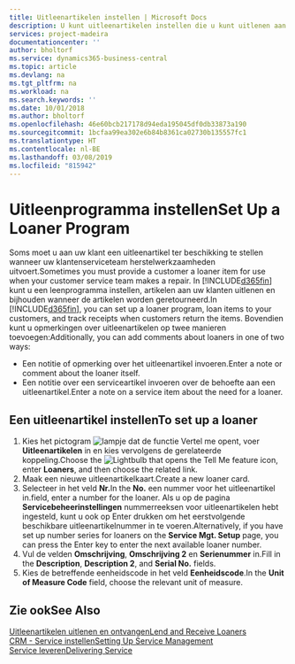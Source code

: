 ```yaml
---
title: Uitleenartikelen instellen | Microsoft Docs
description: U kunt uitleenartikelen instellen die u kunt uitlenen aan klanten ter vervanging van serviceartikelen waarvoor service wordt uitgevoerd.
services: project-madeira
documentationcenter: ''
author: bholtorf
ms.service: dynamics365-business-central
ms.topic: article
ms.devlang: na
ms.tgt_pltfrm: na
ms.workload: na
ms.search.keywords: ''
ms.date: 10/01/2018
ms.author: bholtorf
ms.openlocfilehash: 46e60bcb217178d94eda195045df0db33873a190
ms.sourcegitcommit: 1bcfaa99ea302e6b84b8361ca02730b135557fc1
ms.translationtype: HT
ms.contentlocale: nl-BE
ms.lasthandoff: 03/08/2019
ms.locfileid: "815942"
---
```

# <a name="set-up-a-loaner-program"></a><span data-ttu-id="f5ee8-103">Uitleenprogramma instellen</span><span class="sxs-lookup"><span data-stu-id="f5ee8-103">Set Up a Loaner Program</span></span>
<span data-ttu-id="f5ee8-104">Soms moet u aan uw klant een uitleenartikel ter beschikking te stellen wanneer uw klantenserviceteam herstelwerkzaamheden uitvoert.</span><span class="sxs-lookup"><span data-stu-id="f5ee8-104">Sometimes you must provide a customer a loaner item for use when your customer service team makes a repair.</span></span> <span data-ttu-id="f5ee8-105">In [!INCLUDE[d365fin](includes/d365fin_md.md)] kunt u een leenprogramma instellen, artikelen aan uw klanten uitlenen en bijhouden wanneer de artikelen worden geretourneerd.</span><span class="sxs-lookup"><span data-stu-id="f5ee8-105">In [!INCLUDE[d365fin](includes/d365fin_md.md)], you can set up a loaner program, loan items to your customers, and track receipts when customers return the items.</span></span> <span data-ttu-id="f5ee8-106">Bovendien kunt u opmerkingen over uitleenartikelen op twee manieren toevoegen:</span><span class="sxs-lookup"><span data-stu-id="f5ee8-106">Additionally, you can add comments about loaners in one of two ways:</span></span>  
  
* <span data-ttu-id="f5ee8-107">Een notitie of opmerking over het uitleenartikel invoeren.</span><span class="sxs-lookup"><span data-stu-id="f5ee8-107">Enter a note or comment about the loaner itself.</span></span>  
* <span data-ttu-id="f5ee8-108">Een notitie over een serviceartikel invoeren over de behoefte aan een uitleenartikel.</span><span class="sxs-lookup"><span data-stu-id="f5ee8-108">Enter a note on a service item about the need for a loaner.</span></span>  

## <a name="to-set-up-a-loaner"></a><span data-ttu-id="f5ee8-109">Een uitleenartikel instellen</span><span class="sxs-lookup"><span data-stu-id="f5ee8-109">To set up a loaner</span></span>  
1. <span data-ttu-id="f5ee8-110">Kies het pictogram ![lampje dat de functie Vertel me opent](media/ui-search/search_small.png "Vertel me wat u wilt doen"), voer **Uitleenartikelen** in en kies vervolgens de gerelateerde koppeling.</span><span class="sxs-lookup"><span data-stu-id="f5ee8-110">Choose the ![Lightbulb that opens the Tell Me feature](media/ui-search/search_small.png "Tell me what you want to do") icon, enter **Loaners**, and then choose the related link.</span></span>  
2. <span data-ttu-id="f5ee8-111">Maak een nieuwe uitleenartikelkaart.</span><span class="sxs-lookup"><span data-stu-id="f5ee8-111">Create a new loaner card.</span></span> 
3. <span data-ttu-id="f5ee8-112">Selecteer in het veld **Nr.**</span><span class="sxs-lookup"><span data-stu-id="f5ee8-112">In the **No.**</span></span> <span data-ttu-id="f5ee8-113">een nummer voor het uitleenartikel in.</span><span class="sxs-lookup"><span data-stu-id="f5ee8-113">field, enter a number for the loaner.</span></span> <span data-ttu-id="f5ee8-114">Als u op de pagina **Servicebeheerinstellingen** nummerreeksen voor uitleenartikelen hebt ingesteld, kunt u ook op Enter drukken om het eerstvolgende beschikbare uitleenartikelnummer in te voeren.</span><span class="sxs-lookup"><span data-stu-id="f5ee8-114">Alternatively, if you have set up number series for loaners on the **Service Mgt. Setup** page, you can press the Enter key to enter the next available loaner number.</span></span>  
4. <span data-ttu-id="f5ee8-115">Vul de velden **Omschrijving**, **Omschrijving 2** en **Serienummer** in.</span><span class="sxs-lookup"><span data-stu-id="f5ee8-115">Fill in the **Description**, **Description 2**, and **Serial No.** fields.</span></span>  
5. <span data-ttu-id="f5ee8-116">Kies de betreffende eenheidscode in het veld **Eenheidscode**.</span><span class="sxs-lookup"><span data-stu-id="f5ee8-116">In the **Unit of Measure Code** field, choose the relevant unit of measure.</span></span>  
  
## <a name="see-also"></a><span data-ttu-id="f5ee8-117">Zie ook</span><span class="sxs-lookup"><span data-stu-id="f5ee8-117">See Also</span></span>
[<span data-ttu-id="f5ee8-118">Uitleenartikelen uitlenen en ontvangen</span><span class="sxs-lookup"><span data-stu-id="f5ee8-118">Lend and Receive Loaners</span></span>](service-how-to-lend-receive-loaners.md)  
[<span data-ttu-id="f5ee8-119">CRM - Service instellen</span><span class="sxs-lookup"><span data-stu-id="f5ee8-119">Setting Up Service Management</span></span>](service-setup-service.md)  
[<span data-ttu-id="f5ee8-120">Service leveren</span><span class="sxs-lookup"><span data-stu-id="f5ee8-120">Delivering Service</span></span>](service-deliver-service.md)  

